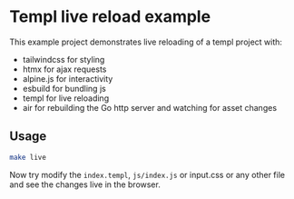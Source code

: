 # Templ live reload example

This example project demonstrates live reloading of a templ project with:

- tailwindcss for styling
- htmx for ajax requests
- alpine.js for interactivity
- esbuild for bundling js
- templ for live reloading
- air for rebuilding the Go http server and watching for asset changes

## Usage

```sh
make live
```

Now try modify the `index.templ`, `js/index.js` or input.css or any other file and see the changes live in the browser.
